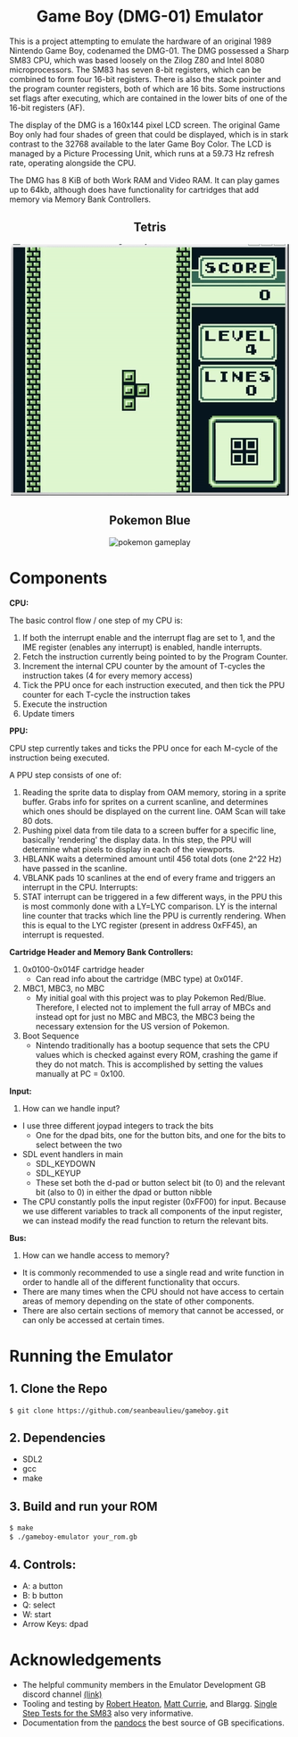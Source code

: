 <div align="center">
  <h1>Game Boy (DMG-01) Emulator</h1>
</div>

This is a project attempting to emulate the hardware of an original 1989 Nintendo Game Boy, codenamed the DMG-01. The DMG possessed a Sharp SM83 CPU, which was based loosely on the Zilog Z80 and Intel 8080 microprocessors. The SM83 has seven 8-bit registers, which can be combined to form four 16-bit registers. There is also the stack pointer and the program counter registers, both of which are 16 bits. Some instructions set flags after executing, which are contained in the lower bits of one of the 16-bit registers (AF).

The display of the DMG is a 160x144 pixel LCD screen. The original Game Boy only had four shades of green that could be displayed, which is in stark contrast to the 32768 available to the later Game Boy Color. The LCD is managed by a Picture Processing Unit, which runs at a 59.73 Hz refresh rate, operating alongside the CPU.

The DMG has 8 KiB of both Work RAM and Video RAM. It can play games up to 64kb, although does have functionality for cartridges that add memory via Memory Bank Controllers. 

<div align="center">
  <h2>Tetris</h2>
  <img src="https://github.com/seanbeaulieu/gameboy/blob/main/tetrisgif.gif" alt="tetris gameplay">
</div>

<div align="center">
  <h2>Pokemon Blue</h2>
  <img src="https://github.com/seanbeaulieu/gameboy/blob/main/pokemonbluegif.gif" alt="pokemon gameplay">
</div>

# Components

**CPU:**

The basic control flow / one step of my CPU is:

1) If both the interrupt enable and the interrupt flag are set to 1, and the IME register (enables any interrupt) is enabled, handle interrupts.
2) Fetch the instruction currently being pointed to by the Program Counter. 
3) Increment the internal CPU counter by the amount of T-cycles the instruction takes (4 for every memory access)
4) Tick the PPU once for each instruction executed, and then tick the PPU counter for each T-cycle the instruction takes
5) Execute the instruction
6) Update timers

**PPU:**

CPU step currently takes and ticks the PPU once for each M-cycle of the instruction being executed.  

A PPU step consists of one of:
1) Reading the sprite data to display from OAM memory, storing in a sprite buffer. Grabs info for sprites on a current scanline, and determines which ones should be displayed on the current line. OAM Scan will take 80 dots.
2) Pushing pixel data from tile data to a screen buffer for a specific line, basically 'rendering' the display data. In this step, the PPU will determine what pixels to display in each of the viewports.
3) HBLANK waits a determined amount until 456 total dots (one 2^22 Hz) have passed in the scanline.
4) VBLANK pads 10 scanlines at the end of every frame and triggers an interrupt in the CPU.
Interrupts:
1) STAT interrupt can be triggered in a few different ways, in the PPU this is most commonly done with a LY=LYC comparison. LY is the internal line counter that tracks which line the PPU is currently rendering. When this is equal to the LYC register (present in address 0xFF45), an interrupt is requested.

**Cartridge Header and Memory Bank Controllers:**
1) 0x0100-0x014F cartridge header
    - Can read info about the cartridge (MBC type) at 0x014F.
2) MBC1, MBC3, no MBC
    - My initial goal with this project was to play Pokemon Red/Blue. Therefore, I elected not to implement the full array of MBCs and instead opt for just no MBC and MBC3, the MBC3 being the necessary extension for the US version of Pokemon.
3) Boot Sequence
    - Nintendo traditionally has a bootup sequence that sets the CPU values which is checked against every ROM, crashing the game if they do not match. This is accomplished by setting the values manually at PC = 0x100. 

**Input:**
1) How can we handle input? 
- I use three different joypad integers to track the bits
    - One for the dpad bits, one for the button bits, and one for the bits to select between the two
- SDL event handlers in main
    - SDL_KEYDOWN
    - SDL_KEYUP
    - These set both the d-pad or button select bit (to 0) and the relevant bit (also to 0) in either the dpad or button nibble
- The CPU constantly polls the input register (0xFF00) for input. Because we use different variables to track all components of the input register, we can instead modify the read function to return the relevant bits.

**Bus:**
1) How can we handle access to memory?
- It is commonly recommended to use a single read and write function in order to handle all of the different functionality that occurs.
- There are many times when the CPU should not have access to certain areas of memory depending on the state of other components.
- There are also certain sections of memory that cannot be accessed, or can only be accessed at certain times.

# Running the Emulator
## 1. Clone the Repo

```console
$ git clone https://github.com/seanbeaulieu/gameboy.git
```

## 2. Dependencies

- SDL2
- gcc
- make

## 3. Build and run your ROM

```console
$ make
$ ./gameboy-emulator your_rom.gb
```

## 4. Controls:

- A: a button
- B: b button
- Q: select
- W: start
- Arrow Keys: dpad

# Acknowledgements 
- The helpful community members in the Emulator Development GB discord channel [(link)](https://discordapp.com/channels/465585922579103744/465586075830845475)
- Tooling and testing by [Robert Heaton](https://robertheaton.com/gameboy-doctor/), [Matt Currie](https://github.com/mattcurrie/dmg-acid2), and Blargg. [Single Step Tests for the SM83](https://github.com/SingleStepTests/sm83) also very informative.
- Documentation from the [pandocs](https://gbdev.io/pandocs/) the best source of GB specifications. 
